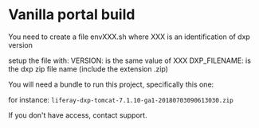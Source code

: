 # Vanilla portal build

You need to create a file envXXX.sh
where XXX is an identification of dxp version

setup the file with:
    VERSION: is the same value of XXX
    DXP_FILENAME: is the dxp zip file name (include the extension .zip)

You will need a bundle to run this project, specifically this one:

for instance: `liferay-dxp-tomcat-7.1.10-ga1-20180703090613030.zip`

If you don't have access, contact support.
